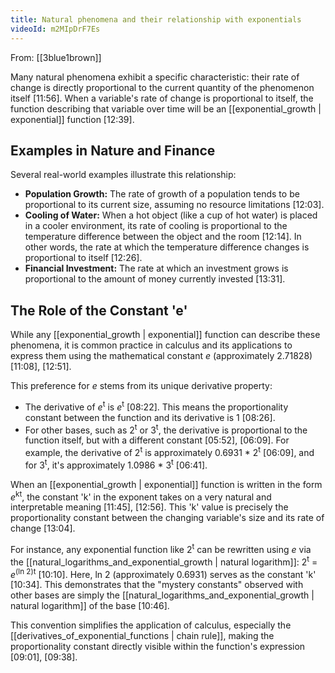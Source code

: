 ```yaml
---
title: Natural phenomena and their relationship with exponentials
videoId: m2MIpDrF7Es
---
```


From: [[3blue1brown]] <br/> 

Many natural phenomena exhibit a specific characteristic: their rate of change is directly proportional to the current quantity of the phenomenon itself <a class="yt-timestamp" data-t="00:11:56">[11:56]</a>. When a variable's rate of change is proportional to itself, the function describing that variable over time will be an [[exponential_growth | exponential]] function <a class="yt-timestamp" data-t="00:12:39">[12:39]</a>.

## Examples in Nature and Finance

Several real-world examples illustrate this relationship:

*   **Population Growth:** The rate of growth of a population tends to be proportional to its current size, assuming no resource limitations <a class="yt-timestamp" data-t="00:12:03">[12:03]</a>.
*   **Cooling of Water:** When a hot object (like a cup of hot water) is placed in a cooler environment, its rate of cooling is proportional to the temperature difference between the object and the room <a class="yt-timestamp" data-t="00:12:14">[12:14]</a>. In other words, the rate at which the temperature difference changes is proportional to itself <a class="yt-timestamp" data-t="00:12:26">[12:26]</a>.
*   **Financial Investment:** The rate at which an investment grows is proportional to the amount of money currently invested <a class="yt-timestamp" data-t="00:13:31">[13:31]</a>.

## The Role of the Constant 'e'

While any [[exponential_growth | exponential]] function can describe these phenomena, it is common practice in calculus and its applications to express them using the mathematical constant *e* (approximately 2.71828) <a class="yt-timestamp" data-t="00:11:08">[11:08]</a>, <a class="yt-timestamp" data-t="00:12:51">[12:51]</a>.

This preference for *e* stems from its unique derivative property:
*   The derivative of *e*<sup>t</sup> is *e*<sup>t</sup> <a class="yt-timestamp" data-t="00:08:22">[08:22]</a>. This means the proportionality constant between the function and its derivative is 1 <a class="yt-timestamp" data-t="00:08:26">[08:26]</a>.
*   For other bases, such as 2<sup>t</sup> or 3<sup>t</sup>, the derivative is proportional to the function itself, but with a different constant <a class="yt-timestamp" data-t="00:05:52">[05:52]</a>, <a class="yt-timestamp" data-t="00:06:09">[06:09]</a>. For example, the derivative of 2<sup>t</sup> is approximately 0.6931 * 2<sup>t</sup> <a class="yt-timestamp" data-t="00:06:09">[06:09]</a>, and for 3<sup>t</sup>, it's approximately 1.0986 * 3<sup>t</sup> <a class="yt-timestamp" data-t="00:06:41">[06:41]</a>.

When an [[exponential_growth | exponential]] function is written in the form *e*<sup>kt</sup>, the constant 'k' in the exponent takes on a very natural and interpretable meaning <a class="yt-timestamp" data-t="00:11:45">[11:45]</a>, <a class="yt-timestamp" data-t="00:12:56">[12:56]</a>. This 'k' value is precisely the proportionality constant between the changing variable's size and its rate of change <a class="yt-timestamp" data-t="00:13:04">[13:04]</a>.

For instance, any exponential function like 2<sup>t</sup> can be rewritten using *e* via the [[natural_logarithms_and_exponential_growth | natural logarithm]]: 2<sup>t</sup> = *e*<sup>(ln 2)t</sup> <a class="yt-timestamp" data-t="00:10:10">[10:10]</a>. Here, ln 2 (approximately 0.6931) serves as the constant 'k' <a class="yt-timestamp" data-t="00:10:34">[10:34]</a>. This demonstrates that the "mystery constants" observed with other bases are simply the [[natural_logarithms_and_exponential_growth | natural logarithm]] of the base <a class="yt-timestamp" data-t="00:10:46">[10:46]</a>.

This convention simplifies the application of calculus, especially the [[derivatives_of_exponential_functions | chain rule]], making the proportionality constant directly visible within the function's expression <a class="yt-timestamp" data-t="00:09:01">[09:01]</a>, <a class="yt-timestamp" data-t="00:09:38">[09:38]</a>.